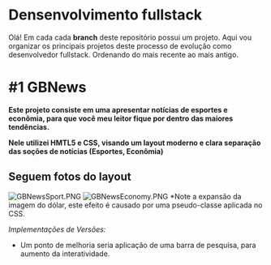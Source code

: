 # Densenvolvimento fullstack
Olá! Em cada cada **branch** deste repositório possui um projeto. Aqui vou organizar os principais projetos deste processo de evolução como desenvolvedor fullstack. Ordenando do mais recente ao mais antigo.

# #1 GBNews 
**Este projeto consiste em uma apresentar notícias de esportes e econômia, para que você meu leitor fique por dentro das maiores tendências.**
  
**Nele utilizei HMTL5 e CSS, visando um layout moderno e clara separação das soções de notícias (Esportes, Econômia)**
  
## Seguem fotos do layout
![GBNewsSport.PNG](https://github.com/user-attachments/assets/094e6103-3fd1-40e7-8b11-f645f8b6e66f)
![GBNewsEconomy.PNG](https://github.com/user-attachments/assets/66221676-d371-4dc0-a486-1eb9efa9e3db)
*Note a expansão da imagem do dólar, este efeito é causado por uma pseudo-classe aplicada no CSS.

*Implementações de Versões:*
  * Um ponto de melhoria seria aplicação de uma barra de pesquisa, para aumento da interatividade.

